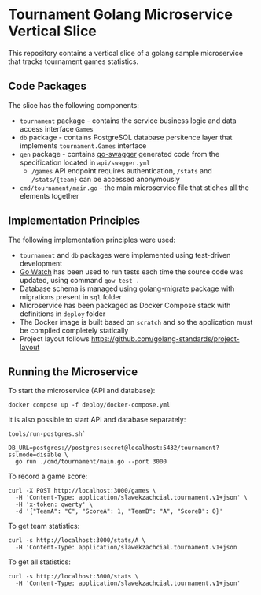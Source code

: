 # Tournament Golang Microservice Vertical Slice

This repository contains a vertical slice of a golang sample microservice that
tracks tournament games statistics.

## Code Packages

The slice has the following components:

* `tournament` package - contains the service business logic and data access
  interface `Games`
* `db` package - contains PostgreSQL database persitence layer that implements
  `tournament.Games` interface
* `gen` package - contains [go-swagger](https://github.com/go-swagger/go-swagger)
  generated code from the specification located in `api/swagger.yml`
  * `/games` API endpoint requires authentication, `/stats` and `/stats/{team}`
    can be accessed anonymously
* `cmd/tournament/main.go` - the main microservice file that stiches all the
  elements together

## Implementation Principles

The following implementation principles were used:

* `tournament` and `db` packages were implemented using test-driven development
* [Go Watch](https://github.com/mitranim/gow) has been used to run tests each
  time the source code was updated, using command `gow test .`
* Database schema is managed using [golang-migrate](https://github.com/golang-migrate/migrate)
  package with migrations present in `sql` folder
* Microservice has been packaged as Docker Compose stack with definitions in
  `deploy` folder
* The Docker image is built based on `scratch` and so the application must be
  compiled completely statically
* Project layout follows https://github.com/golang-standards/project-layout

## Running the Microservice

To start the microservice (API and database):

```shell
docker compose up -f deploy/docker-compose.yml
```

It is also possible to start API and database separately:
```shell
tools/run-postgres.sh`
```
```shell
DB_URL=postgres://postgres:secret@localhost:5432/tournament?sslmode=disable \
  go run ./cmd/tournament/main.go --port 3000
```

To record a game score:

```shell
curl -X POST http://localhost:3000/games \
  -H 'Content-Type: application/slawekzachcial.tournament.v1+json' \
  -H 'x-token: qwerty' \
  -d '{"TeamA": "C", "ScoreA": 1, "TeamB": "A", "ScoreB": 0}'
```

To get team statistics:

```shell
curl -s http://localhost:3000/stats/A \
  -H 'Content-Type: application/slawekzachcial.tournament.v1+json
```

To get all statistics:

```shell
curl -s http://localhost:3000/stats \
  -H 'Content-Type: application/slawekzachcial.tournament.v1+json'
```


